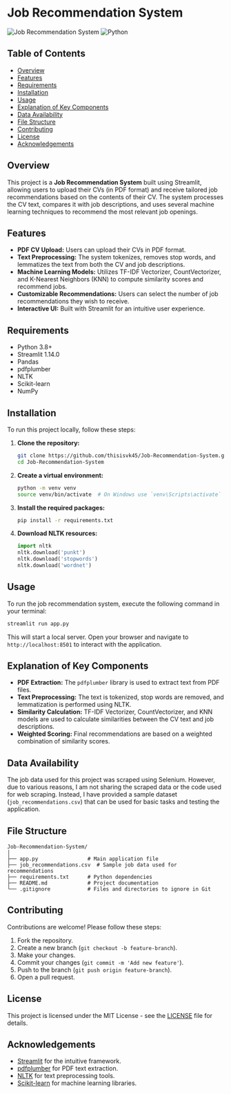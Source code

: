 
# Job Recommendation System

![Job Recommendation System](https://img.shields.io/badge/Streamlit-v1.14.0-brightgreen) ![Python](https://img.shields.io/badge/Python-3.8-blue)

## Table of Contents

- [Overview](#overview)
- [Features](#features)
- [Requirements](#requirements)
- [Installation](#installation)
- [Usage](#usage)
- [Explanation of Key Components](#explanation-of-key-components)
- [Data Availability](#data-availability)
- [File Structure](#file-structure)
- [Contributing](#contributing)
- [License](#license)
- [Acknowledgements](#acknowledgements)

## Overview

This project is a **Job Recommendation System** built using Streamlit, allowing users to upload their CVs (in PDF format) and receive tailored job recommendations based on the contents of their CV. The system processes the CV text, compares it with job descriptions, and uses several machine learning techniques to recommend the most relevant job openings.

## Features

- **PDF CV Upload:** Users can upload their CVs in PDF format.
- **Text Preprocessing:** The system tokenizes, removes stop words, and lemmatizes the text from both the CV and job descriptions.
- **Machine Learning Models:** Utilizes TF-IDF Vectorizer, CountVectorizer, and K-Nearest Neighbors (KNN) to compute similarity scores and recommend jobs.
- **Customizable Recommendations:** Users can select the number of job recommendations they wish to receive.
- **Interactive UI:** Built with Streamlit for an intuitive user experience.

## Requirements

- Python 3.8+
- Streamlit 1.14.0
- Pandas
- pdfplumber
- NLTK
- Scikit-learn
- NumPy

## Installation

To run this project locally, follow these steps:

1. **Clone the repository:**
   ```bash
   git clone https://github.com/thisisvk45/Job-Recommendation-System.git
   cd Job-Recommendation-System
   ```

2. **Create a virtual environment:**
   ```bash
   python -m venv venv
   source venv/bin/activate  # On Windows use `venv\Scripts\activate`
   ```

3. **Install the required packages:**
   ```bash
   pip install -r requirements.txt
   ```

4. **Download NLTK resources:**
   ```python
   import nltk
   nltk.download('punkt')
   nltk.download('stopwords')
   nltk.download('wordnet')
   ```

## Usage

To run the job recommendation system, execute the following command in your terminal:

```bash
streamlit run app.py
```

This will start a local server. Open your browser and navigate to `http://localhost:8501` to interact with the application.

## Explanation of Key Components

- **PDF Extraction:** The `pdfplumber` library is used to extract text from PDF files.
- **Text Preprocessing:** The text is tokenized, stop words are removed, and lemmatization is performed using NLTK.
- **Similarity Calculation:** TF-IDF Vectorizer, CountVectorizer, and KNN models are used to calculate similarities between the CV text and job descriptions.
- **Weighted Scoring:** Final recommendations are based on a weighted combination of similarity scores.

## Data Availability

The job data used for this project was scraped using Selenium. However, due to various reasons, I am not sharing the scraped data or the code used for web scraping. Instead, I have provided a sample dataset (`job_recommendations.csv`) that can be used for basic tasks and testing the application.

## File Structure

```
Job-Recommendation-System/
│
├── app.py                # Main application file
├── job_recommendations.csv  # Sample job data used for recommendations
├── requirements.txt      # Python dependencies
├── README.md             # Project documentation
└── .gitignore            # Files and directories to ignore in Git
```

## Contributing

Contributions are welcome! Please follow these steps:

1. Fork the repository.
2. Create a new branch (`git checkout -b feature-branch`).
3. Make your changes.
4. Commit your changes (`git commit -m 'Add new feature'`).
5. Push to the branch (`git push origin feature-branch`).
6. Open a pull request.

## License

This project is licensed under the MIT License - see the [LICENSE](LICENSE) file for details.

## Acknowledgements

- [Streamlit](https://streamlit.io/) for the intuitive framework.
- [pdfplumber](https://github.com/jsvine/pdfplumber) for PDF text extraction.
- [NLTK](https://www.nltk.org/) for text preprocessing tools.
- [Scikit-learn](https://scikit-learn.org/stable/) for machine learning libraries.
